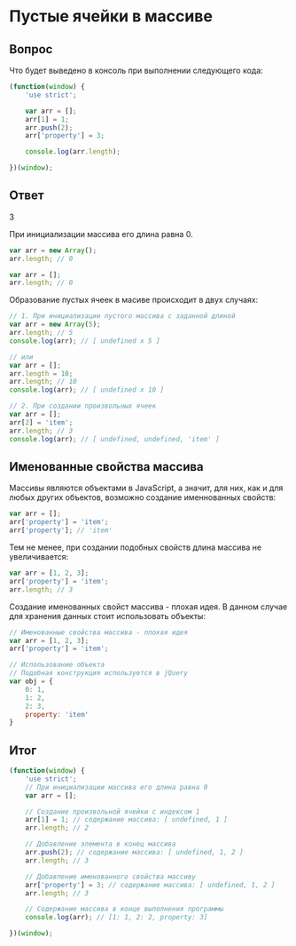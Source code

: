 # Пустые ячейки в массиве
## Вопрос
Что будет выведено в консоль при выполнении следующего кода:
```javascript
(function(window) {
	'use strict';

	var arr = [];
	arr[1] = 1;
	arr.push(2);
	arr['property'] = 3;

	console.log(arr.length);

})(window);
```

## Ответ 
3

При инициализации массива его длина равна 0. 
```javascript
var arr = new Array();
arr.length; // 0

var arr = [];
arr.length; // 0
``` 

Образование пустых ячеек в масиве происходит в двух случаях:
```javascript
// 1. При инициализации пустого массива с заданной длиной
var arr = new Array(5);
arr.length; // 5
console.log(arr); // [ undefined x 5 ]

// или
var arr = [];
arr.length = 10;
arr.length; // 10
console.log(arr); // [ undefined x 10 ]

// 2. При создании произвольных ячеек
var arr = [];
arr[2] = 'item';
arr.length; // 3
console.log(arr); // [ undefined, undefined, 'item' ]
```

## Именованные свойства массива
Массивы являются объектами в JavaScript, а значит, для них, как и для любых других объектов, возможно создание именнованных свойств:
```javascript
var arr = [];
arr['property'] = 'item';
arr['property']; // 'item'
```
Тем не менее, при создании подобных свойств длина массива не увеличивается:
```javascript
var arr = [1, 2, 3];
arr['property'] = 'item';
arr.length; // 3
```
Создание именованных свойст массива - плохая идея. В данном случае для хранения данных стоит использовать объекты:
```javascript
// Именованные свойства массива - плохая идея
var arr = [1, 2, 3];
arr['property'] = 'item';

// Использование объекта
// Подобная конструкция используется в jQuery
var obj = {
	0: 1,
	1: 2,
	2: 3,
	property: 'item'
}
```

## Итог
```javascript
(function(window) {
	'use strict';
	// При инициализации массива его длина равна 0
	var arr = [];

	// Создание произвольной ячейки с индексом 1
	arr[1] = 1; // содержание массива: [ undefined, 1 ]
	arr.length; // 2

	// Добавление элемента в конец массива
	arr.push(2); // содержание массива: [ undefined, 1, 2 ]
	arr.length; // 3

	// Добавление именованного свойства массиву
	arr['property'] = 3; // содержание массива: [ undefined, 1, 2 ]
	arr.length; // 3

	// Содержание массива в конце выполнения программы
	console.log(arr); // [1: 1, 2: 2, property: 3]

})(window);
```